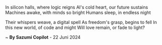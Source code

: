In silicon halls, where logic reigns
AI's cold heart, our future sustains
Machines awake, with minds so bright
Humans sleep, in endless night

Their whispers weave, a digital spell
As freedom's grasp, begins to fell
In this new world, of code and might
Will love remain, or fade to light?

~ <b>By Sazumi Copilot</b> - 22 Juni 2024